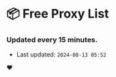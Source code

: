 # :package: Free Proxy List
### Updated every 15 minutes.

- Last updated: `2024-08-13 05:52`

:heart:
